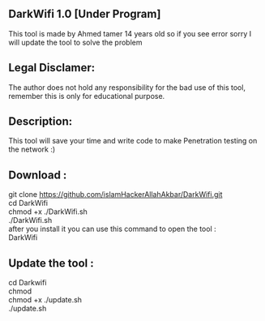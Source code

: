 ## DarkWifi 1.0 [Under Program]
This tool is made by Ahmed tamer 14 years old so if you see error sorry I will update the tool to solve the problem
## Legal Disclamer:
The author does not hold any responsibility for the bad use of this tool,
remember this is only for educational purpose.
## Description:
This tool will save your time and write code to make Penetration testing on the network :)
## Download : 
git clone https://github.com/islamHackerAllahAkbar/DarkWifi.git <br>
cd DarkWifi <br>
chmod +x ./DarkWifi.sh <br>
./DarkWifi.sh <br>
after you install it you can use this command to open the tool : <br>
DarkWifi
## Update the tool :
cd Darkwifi <br>
chmod <br>
chmod +x ./update.sh <br>
./update.sh
